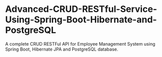 # Advanced-CRUD-RESTful-Service-Using-Spring-Boot-Hibernate-and-PostgreSQL
A complete CRUD RESTFul API for  Employee Management System using Spring Boot, Hibernate JPA and PostgreSQL database.